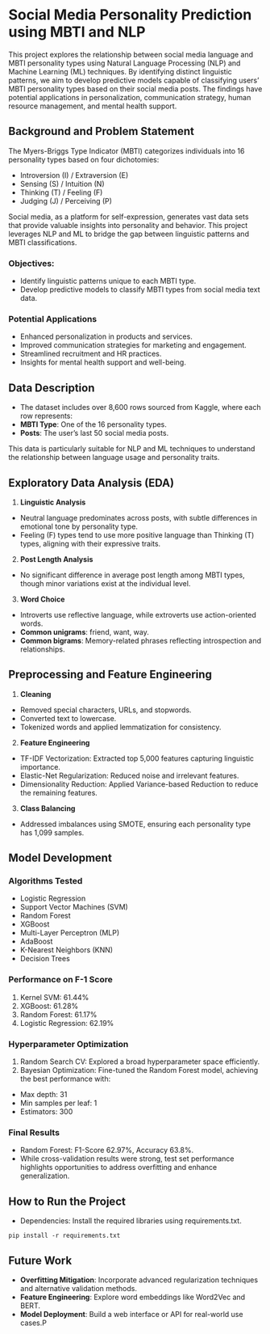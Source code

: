 # Social Media Personality Prediction using MBTI and NLP

This project explores the relationship between social media language and MBTI personality types using Natural Language Processing (NLP) and Machine Learning (ML) techniques. By identifying distinct linguistic patterns, we aim to develop predictive models capable of classifying users’ MBTI personality types based on their social media posts. The findings have potential applications in personalization, communication strategy, human resource management, and mental health support.

## Background and Problem Statement

The Myers-Briggs Type Indicator (MBTI) categorizes individuals into 16 personality types based on four dichotomies:
- Introversion (I) / Extraversion (E)
- Sensing (S) / Intuition (N)
- Thinking (T) / Feeling (F)
- Judging (J) / Perceiving (P)

Social media, as a platform for self-expression, generates vast data sets that provide valuable insights into personality and behavior. This project leverages NLP and ML to bridge the gap between linguistic patterns and MBTI classifications.

### Objectives:
- Identify linguistic patterns unique to each MBTI type.
- Develop predictive models to classify MBTI types from social media text data.

### Potential Applications
- Enhanced personalization in products and services.
- Improved communication strategies for marketing and engagement.
- Streamlined recruitment and HR practices.
- Insights for mental health support and well-being.

## Data Description
- The dataset includes over 8,600 rows sourced from Kaggle, where each row represents:
- **MBTI Type**: One of the 16 personality types.
- **Posts**: The user’s last 50 social media posts.

This data is particularly suitable for NLP and ML techniques to understand the relationship between language usage and personality traits.

## Exploratory Data Analysis (EDA)
1. **Linguistic Analysis**
- Neutral language predominates across posts, with subtle differences in emotional tone by personality type.
- Feeling (F) types tend to use more positive language than Thinking (T) types, aligning with their expressive traits.
2. **Post Length Analysis**
- No significant difference in average post length among MBTI types, though minor variations exist at the individual level.
3. **Word Choice**
- Introverts use reflective language, while extroverts use action-oriented words.
- **Common unigrams**: friend, want, way.
- **Common bigrams**: Memory-related phrases reflecting introspection and relationships.

## Preprocessing and Feature Engineering

1. **Cleaning**
- Removed special characters, URLs, and stopwords.
- Converted text to lowercase.
- Tokenized words and applied lemmatization for consistency.

2. **Feature Engineering**
- TF-IDF Vectorization: Extracted top 5,000 features capturing linguistic importance.
- Elastic-Net Regularization: Reduced noise and irrelevant features.
- Dimensionality Reduction: Applied Variance-based Reduction to reduce the remaining features.

3. **Class Balancing**
- Addressed imbalances using SMOTE, ensuring each personality type has 1,099 samples.

## Model Development

### Algorithms Tested
- Logistic Regression
- Support Vector Machines (SVM)
- Random Forest
- XGBoost
- Multi-Layer Perceptron (MLP)
- AdaBoost
- K-Nearest Neighbors (KNN)
- Decision Trees

### Performance on F-1 Score
1. Kernel SVM: 61.44%
2. XGBoost: 61.28%
2. Random Forest: 61.17%
3. Logistic Regression: 62.19%

### Hyperparameter Optimization
1. Random Search CV: Explored a broad hyperparameter space efficiently.
2. Bayesian Optimization: Fine-tuned the Random Forest model, achieving the best performance with:
- Max depth: 31
- Min samples per leaf: 1
- Estimators: 300

### Final Results
- Random Forest: F1-Score 62.97%, Accuracy 63.8%.
- While cross-validation results were strong, test set performance highlights opportunities to address overfitting and enhance generalization.

## How to Run the Project
- Dependencies: Install the required libraries using requirements.txt.

```
pip install -r requirements.txt

```

## Future Work
- **Overfitting Mitigation**: Incorporate advanced regularization techniques and alternative validation methods.
- **Feature Engineering**: Explore word embeddings like Word2Vec and BERT.
- **Model Deployment**: Build a web interface or API for real-world use cases.P